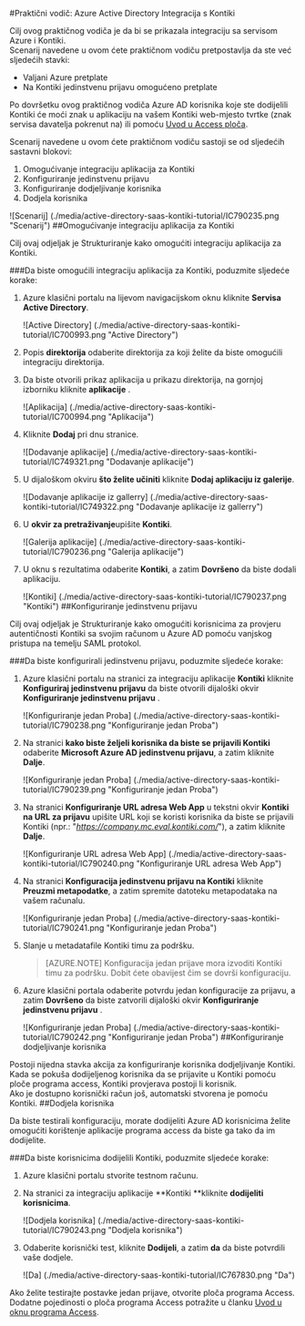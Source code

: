 <properties 
    pageTitle="Praktični vodič: Azure Active Directory Integracija s Kontiki | Microsoft Azure" 
    description="Saznajte kako pomoću servisa Azure Active Directory Kontiki da biste omogućili jedinstvenu prijavu, automatiziranog dodjele resursa i više!" 
    services="active-directory" 
    authors="jeevansd"  
    documentationCenter="na" 
    manager="femila"/>
<tags 
    ms.service="active-directory" 
    ms.devlang="na" 
    ms.topic="article" 
    ms.tgt_pltfrm="na" 
    ms.workload="identity" 
    ms.date="09/29/2016" 
    ms.author="jeedes" />

#<a name="tutorial-azure-active-directory-integration-with-kontiki"></a>Praktični vodič: Azure Active Directory Integracija s Kontiki
  
Cilj ovog praktičnog vodiča je da bi se prikazala integraciju sa servisom Azure i Kontiki.  
Scenarij navedene u ovom ćete praktičnom vodiču pretpostavlja da ste već sljedećih stavki:

-   Valjani Azure pretplate
-   Na Kontiki jedinstvenu prijavu omogućeno pretplate
  
Po dovršetku ovog praktičnog vodiča Azure AD korisnika koje ste dodijelili Kontiki će moći znak u aplikaciju na vašem Kontiki web-mjesto tvrtke (znak servisa davatelja pokrenut na) ili pomoću [Uvod u Access ploča](active-directory-saas-access-panel-introduction.md).
  
Scenarij navedene u ovom ćete praktičnom vodiču sastoji se od sljedećih sastavni blokovi:

1.  Omogućivanje integraciju aplikacija za Kontiki
2.  Konfiguriranje jedinstvenu prijavu
3.  Konfiguriranje dodjeljivanje korisnika
4.  Dodjela korisnika

![Scenarij] (./media/active-directory-saas-kontiki-tutorial/IC790235.png "Scenarij")
##<a name="enabling-the-application-integration-for-kontiki"></a>Omogućivanje integraciju aplikacija za Kontiki
  
Cilj ovaj odjeljak je Strukturiranje kako omogućiti integraciju aplikacija za Kontiki.

###<a name="to-enable-the-application-integration-for-kontiki-perform-the-following-steps"></a>Da biste omogućili integraciju aplikacija za Kontiki, poduzmite sljedeće korake:

1.  Azure klasični portalu na lijevom navigacijskom oknu kliknite **Servisa Active Directory**.

    ![Active Directory] (./media/active-directory-saas-kontiki-tutorial/IC700993.png "Active Directory")

2.  Popis **direktorija** odaberite direktorija za koji želite da biste omogućili integraciju direktorija.

3.  Da biste otvorili prikaz aplikacija u prikazu direktorija, na gornjoj izborniku kliknite **aplikacije** .

    ![Aplikacija] (./media/active-directory-saas-kontiki-tutorial/IC700994.png "Aplikacija")

4.  Kliknite **Dodaj** pri dnu stranice.

    ![Dodavanje aplikacije] (./media/active-directory-saas-kontiki-tutorial/IC749321.png "Dodavanje aplikacije")

5.  U dijaloškom okviru **što želite učiniti** kliknite **Dodaj aplikaciju iz galerije**.

    ![Dodavanje aplikacije iz gallerry] (./media/active-directory-saas-kontiki-tutorial/IC749322.png "Dodavanje aplikacije iz gallerry")

6.  U **okvir za pretraživanje**upišite **Kontiki**.

    ![Galerija aplikacije] (./media/active-directory-saas-kontiki-tutorial/IC790236.png "Galerija aplikacije")

7.  U oknu s rezultatima odaberite **Kontiki**, a zatim **Dovršeno** da biste dodali aplikaciju.

    ![Kontiki] (./media/active-directory-saas-kontiki-tutorial/IC790237.png "Kontiki")
##<a name="configuring-single-sign-on"></a>Konfiguriranje jedinstvenu prijavu
  
Cilj ovaj odjeljak je Strukturiranje kako omogućiti korisnicima za provjeru autentičnosti Kontiki sa svojim računom u Azure AD pomoću vanjskog pristupa na temelju SAML protokol.

###<a name="to-configure-single-sign-on-perform-the-following-steps"></a>Da biste konfigurirali jedinstvenu prijavu, poduzmite sljedeće korake:

1.  Azure klasični portalu na stranici za integraciju aplikacije **Kontiki** kliknite **Konfiguriraj jedinstvenu prijavu** da biste otvorili dijaloški okvir **Konfiguriranje jedinstvenu prijavu** .

    ![Konfiguriranje jedan Proba] (./media/active-directory-saas-kontiki-tutorial/IC790238.png "Konfiguriranje jedan Proba")

2.  Na stranici **kako biste željeli korisnika da biste se prijavili Kontiki** odaberite **Microsoft Azure AD jedinstvenu prijavu**, a zatim kliknite **Dalje**.

    ![Konfiguriranje jedan Proba] (./media/active-directory-saas-kontiki-tutorial/IC790239.png "Konfiguriranje jedan Proba")

3.  Na stranici **Konfiguriranje URL adresa Web App** u tekstni okvir **Kontiki na URL za prijavu** upišite URL koji se koristi korisnika da biste se prijavili Kontiki (npr.: "*https://company.mc.eval.kontiki.com/*"), a zatim kliknite **Dalje**.

    ![Konfiguriranje URL adresa Web App] (./media/active-directory-saas-kontiki-tutorial/IC790240.png "Konfiguriranje URL adresa Web App")

4.  Na stranici **Konfiguracija jedinstvenu prijavu na Kontiki** kliknite **Preuzmi metapodatke**, a zatim spremite datoteku metapodataka na vašem računalu.

    ![Konfiguriranje jedan Proba] (./media/active-directory-saas-kontiki-tutorial/IC790241.png "Konfiguriranje jedan Proba")

5.  Slanje u metadatafile Kontiki timu za podršku.

    >[AZURE.NOTE] Konfiguracija jedan prijave mora izvoditi Kontiki timu za podršku. Dobit ćete obavijest čim se dovrši konfiguraciju.

6.  Azure klasični portala odaberite potvrdu jedan konfiguracije za prijavu, a zatim **Dovršeno** da biste zatvorili dijaloški okvir **Konfiguriranje jedinstvenu prijavu** .

    ![Konfiguriranje jedan Proba] (./media/active-directory-saas-kontiki-tutorial/IC790242.png "Konfiguriranje jedan Proba")
##<a name="configuring-user-provisioning"></a>Konfiguriranje dodjeljivanje korisnika
  
Postoji nijedna stavka akcija za konfiguriranje korisnika dodjeljivanje Kontiki.  
Kada se pokuša dodijeljenog korisnika da se prijavite u Kontiki pomoću ploče programa access, Kontiki provjerava postoji li korisnik.  
Ako je dostupno korisnički račun još, automatski stvorena je pomoću Kontiki.
##<a name="assigning-users"></a>Dodjela korisnika
  
Da biste testirali konfiguraciju, morate dodijeliti Azure AD korisnicima želite omogućiti korištenje aplikacije programa access da biste ga tako da im dodijelite.

###<a name="to-assign-users-to-kontiki-perform-the-following-steps"></a>Da biste korisnicima dodijelili Kontiki, poduzmite sljedeće korake:

1.  Azure klasični portalu stvorite testnom računu.

2.  Na stranici za integraciju aplikacije **Kontiki **kliknite **dodijeliti korisnicima**.

    ![Dodjela korisnika] (./media/active-directory-saas-kontiki-tutorial/IC790243.png "Dodjela korisnika")

3.  Odaberite korisnički test, kliknite **Dodijeli**, a zatim **da** da biste potvrdili vaše dodjele.

    ![Da] (./media/active-directory-saas-kontiki-tutorial/IC767830.png "Da")
  
Ako želite testirajte postavke jedan prijave, otvorite ploča programa Access. Dodatne pojedinosti o ploča programa Access potražite u članku [Uvod u oknu programa Access](active-directory-saas-access-panel-introduction.md).